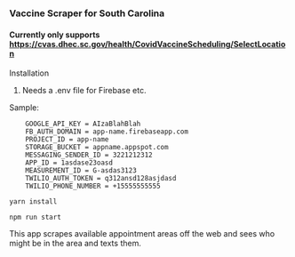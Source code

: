 ### Vaccine Scraper for South Carolina
#### Currently only supports https://cvas.dhec.sc.gov/health/CovidVaccineScheduling/SelectLocation

Installation

1) Needs a .env file for Firebase etc.

Sample:
```
    GOOGLE_API_KEY = AIzaBlahBlah
    FB_AUTH_DOMAIN = app-name.firebaseapp.com
    PROJECT_ID = app-name
    STORAGE_BUCKET = appname.appspot.com
    MESSAGING_SENDER_ID = 3221212312
    APP_ID = 1asdase23oasd
    MEASUREMENT_ID = G-asdas3123
    TWILIO_AUTH_TOKEN = q312ansd128asjdasd
    TWILIO_PHONE_NUMBER = +15555555555
```

```yarn install```

```npm run start```


This app scrapes available appointment areas off the web and sees who might be in the area and texts them.
